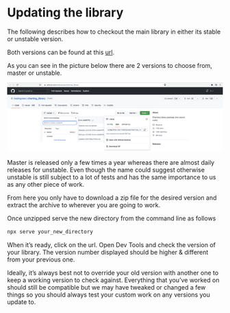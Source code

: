 # Updating the library

The following describes how to checkout the main library in either its stable or unstable version.

Both versions can be found at this [url](https://github.com/tradingview/charting_library).

As you can see in the picture below there are 2 versions to choose from, master or unstable.

![images/update_library.png](images/update_library.png)

Master is released only a few times a year whereas there are almost daily releases for unstable. Even though the name could suggest otherwise unstable is still subject to a lot of tests and has the same importance to us as any other piece of work.

From here you only have to download a zip file for the desired version and extract the archive to wherever you are going to work.

Once unzipped serve the new directory from the command line as follows

```javascript
npx serve your_new_directory
```

When it’s ready, click on the url. Open Dev Tools and check the version of your library. The version number displayed should be higher & different from your previous one.

Ideally, it’s always best not to override your old version with another one to keep a working version to check against.
Everything that you’ve worked on should still be compatible but we may have tweaked or changed a few things so you should always test your custom work on any versions you update to.

